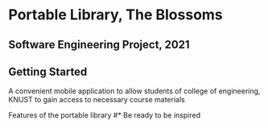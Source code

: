 # Portable Library, The Blossoms

## Software Engineering Project, 2021

## Getting Started

A convenient mobile application to allow students of college of engineering, KNUST to gain access to necessary course materials


Features of the portable library
#* Be ready to be inspired
